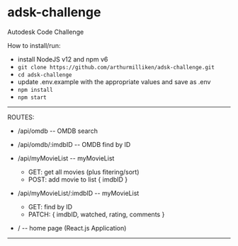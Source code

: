 # adsk-challenge
Autodesk Code Challenge

How to install/run:

- install NodeJS v12 and npm v6
- `git clone https://github.com/arthurmilliken/adsk-challenge.git`
- `cd adsk-challenge`
- update .env.example with the appropriate values and save as .env
- `npm install`
- `npm start`

---

ROUTES:

- /api/omdb -- OMDB search
- /api/omdb/:imdbID -- OMDB find by ID
- /api/myMovieList -- myMovieList
  - GET: get all movies (plus fitering/sort)
  - POST: add movie to list { imdbID }
- /api/myMovieList/:imdbID -- myMovieList
  - GET: find by ID
  - PATCH: { imdbID, watched, rating, comments }

- / -- home page (React.js Application)

---

